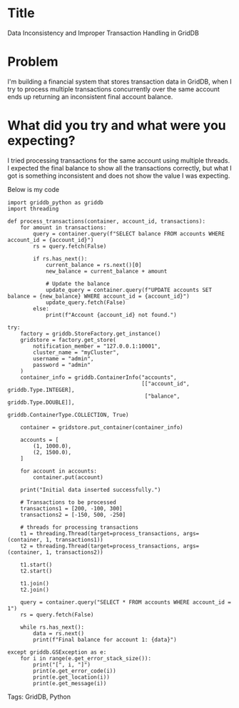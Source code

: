 # Title
Data Inconsistency and Improper Transaction Handling in GridDB

# Problem
I'm building a financial system that stores transaction data in GridDB, when I try to process multiple transactions concurrently over the same account ends up returning an inconsistent final account balance. 

# What did you try and what were you expecting?
I tried processing transactions for the same account using multiple threads. I expected the final balance to show all the transactions correctly, but what I got is something inconsistent and does not show the value I was expecting.

Below is my code
```
import griddb_python as griddb
import threading

def process_transactions(container, account_id, transactions):
    for amount in transactions:
        query = container.query(f"SELECT balance FROM accounts WHERE account_id = {account_id}")
        rs = query.fetch(False)
        
        if rs.has_next():
            current_balance = rs.next()[0]
            new_balance = current_balance + amount
            
            # Update the balance
            update_query = container.query(f"UPDATE accounts SET balance = {new_balance} WHERE account_id = {account_id}")
            update_query.fetch(False)
        else:
            print(f"Account {account_id} not found.")

try:
    factory = griddb.StoreFactory.get_instance()
    gridstore = factory.get_store(
        notification_member = "127.0.0.1:10001",
        cluster_name = "myCluster",
        username = "admin",
        password = "admin"
    )
    container_info = griddb.ContainerInfo("accounts",
                                          [["account_id", griddb.Type.INTEGER],
                                           ["balance", griddb.Type.DOUBLE]],
                                          griddb.ContainerType.COLLECTION, True)
    
    container = gridstore.put_container(container_info)
    
    accounts = [
        (1, 1000.0),
        (2, 1500.0),
    ]
    
    for account in accounts:
        container.put(account)
    
    print("Initial data inserted successfully.")
    
    # Transactions to be processed 
    transactions1 = [200, -100, 300]
    transactions2 = [-150, 500, -250]
    
    # threads for processing transactions
    t1 = threading.Thread(target=process_transactions, args=(container, 1, transactions1))
    t2 = threading.Thread(target=process_transactions, args=(container, 1, transactions2))

    t1.start()
    t2.start()
    
    t1.join()
    t2.join()
    
    query = container.query("SELECT * FROM accounts WHERE account_id = 1")
    rs = query.fetch(False)
    
    while rs.has_next():
        data = rs.next()
        print(f"Final balance for account 1: {data}")
    
except griddb.GSException as e:
    for i in range(e.get_error_stack_size()):
        print("[", i, "]")
        print(e.get_error_code(i))
        print(e.get_location(i))
        print(e.get_message(i))
```

Tags: GridDB, Python
